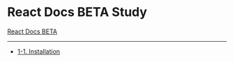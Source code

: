 # React Docs BETA Study

[React Docs BETA](https://beta.reactjs.org/)

---

- [1-1. Installation](https://github.com/sunkeydokey/React-docs-BETA/tree/1-1_Installation)
